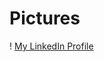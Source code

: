 # Pictures
! [My LinkedIn Profile](https://www.linkedin.com/in/kanchansonar/overlay/background-image/)
